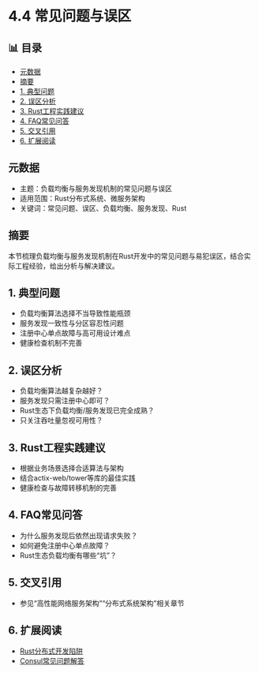 ﻿# 4.4 常见问题与误区


## 📊 目录

- [元数据](#元数据)
- [摘要](#摘要)
- [1. 典型问题](#1-典型问题)
- [2. 误区分析](#2-误区分析)
- [3. Rust工程实践建议](#3-rust工程实践建议)
- [4. FAQ常见问答](#4-faq常见问答)
- [5. 交叉引用](#5-交叉引用)
- [6. 扩展阅读](#6-扩展阅读)


## 元数据

- 主题：负载均衡与服务发现机制的常见问题与误区
- 适用范围：Rust分布式系统、微服务架构
- 关键词：常见问题、误区、负载均衡、服务发现、Rust

## 摘要

本节梳理负载均衡与服务发现机制在Rust开发中的常见问题与易犯误区，结合实际工程经验，给出分析与解决建议。

## 1. 典型问题

- 负载均衡算法选择不当导致性能瓶颈
- 服务发现一致性与分区容忍性问题
- 注册中心单点故障与高可用设计难点
- 健康检查机制不完善

## 2. 误区分析

- 负载均衡算法越复杂越好？
- 服务发现只需注册中心即可？
- Rust生态下负载均衡/服务发现已完全成熟？
- 只关注吞吐量忽视可用性？

## 3. Rust工程实践建议

- 根据业务场景选择合适算法与架构
- 结合actix-web/tower等库的最佳实践
- 健康检查与故障转移机制的完善

## 4. FAQ常见问答

- 为什么服务发现后依然出现请求失败？
- 如何避免注册中心单点故障？
- Rust生态负载均衡有哪些“坑”？

## 5. 交叉引用

- 参见“高性能网络服务架构”“分布式系统架构”相关章节

## 6. 扩展阅读

- [Rust分布式开发陷阱](https://github.com/rust-lang/awesome-rust#distributed-systems)
- [Consul常见问题解答](https://www.consul.io/docs/faq)
